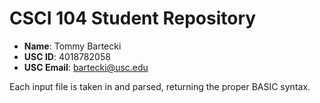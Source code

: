 # CSCI 104 Student Repository

- **Name**: Tommy Bartecki
- **USC ID**: 4018782058
- **USC Email**: bartecki@usc.edu


Each input file is taken in and parsed, returning the proper BASIC syntax.
